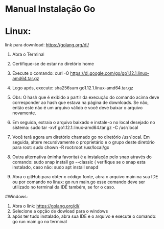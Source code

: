 # Manual Instalação Go
# Linux:
link para download: https://golang.org/dl/
1. Abra o Terminal
2. Certifique-se de estar no diretório home
3. Execute o comando: curl -O https://dl.google.com/go/go1.12.1.linux-amd64.tar.gz
4. Logo após, execute: sha256sum go1.12.1.linux-amd64.tar.gz
5. Obs: O hash que é exibido a partir da execução do comando acima deve corresponder ao hash que estava
na página de downloads. Se não, então este não é um arquivo válido e você deve baixar o arquivo novamente.
6. Em seguida, extraia o arquivo baixado e instale-o no local desejado no sistema: sudo tar -xvf go1.12.1.linux-amd64.tar.gz -C /usr/local
7. Você terá agora um diretório chamado go no diretório /usr/local. Em seguida, 
altere recursivamente o proprietário e o grupo deste diretório para root: sudo chown -R root:root /usr/local/go

8. Outra alternativa (minha favorita) é a instalação pelo snap através do comando: sudo snap install go --classic (
verifique se o snap esta instalado, caso não: sudo apt install snapd

9. Abra o gitHub para obter o código fonte, abra o arquivo main na sua IDE ou por comando no linux: go run main.go
esse comando deve ser utilizado no terminal da IDE também, se for o caso.

#Windows:
1. Abra o link: https://golang.org/dl/
3. Selecione a opção de dowload para o windows
4. após ter tudo instalado, abra sua IDE  e o arquivo e execute o comando: go run main.go no terminal
